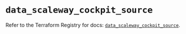 # `data_scaleway_cockpit_source`

Refer to the Terraform Registry for docs: [`data_scaleway_cockpit_source`](https://registry.terraform.io/providers/scaleway/scaleway/2.53.0/docs/data-sources/cockpit_source).
